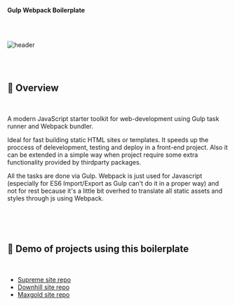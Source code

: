 **Gulp Webpack Boilerplate** 

<br/>
<br/>

![header](../assets/header.png?raw=true)

<br/>
<br/>

## :tada: Overview
<br/>

A modern JavaScript starter toolkit for web-development using Gulp task runner and Webpack bundler. 
  
Ideal for fast building static HTML sites or templates. It speeds up the proccess of delevelopment, 
testing and deploy in a front-end project. Also it can be extended in a simple way when project 
require some extra functionality provided by thirdparty packages.
  
All the tasks are done via Gulp. Webpack is just used for Javascript (especially for ES6 
Import/Export as Gulp can't do it in a proper way) and not for rest because it's a little bit 
overhed to translate all static assets and styles through js using Webpack.

<br />
<br />
<br />

## :link: Demo of projects using this boilerplate 
<br/>

- [Supreme site repo](https://github.com/noth8/supreme-site)
- [Downhill site repo](https://github.com/noth8/downhill-site)
- [Maxgold site repo](https://github.com/noth8/maxgold-site)
